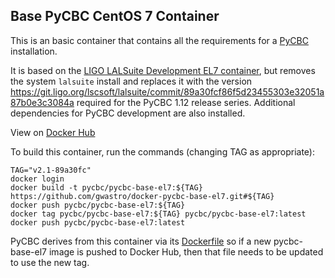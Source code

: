 Base PyCBC CentOS 7 Container
-----------------------------

This is an basic container that contains all the requirements for a [PyCBC](https://ligo-cbc.github.io/) installation.

It is based on the [LIGO LALSuite Development EL7 container](https://hub.docker.com/r/ligo/lalsuite-dev/), but removes the system ``lalsuite`` install and replaces it with the version https://git.ligo.org/lscsoft/lalsuite/commit/89a30fcf86f5d23455303e32051a87b0e3c3084a required for the PyCBC 1.12 release series. Additional dependencies for PyCBC development are also installed.

View on [Docker Hub](https://hub.docker.com/r/pycbc/pycbc-base-el7/)

To build this container, run the commands (changing TAG as appropriate):

```shell
TAG="v2.1-89a30fc"
docker login
docker build -t pycbc/pycbc-base-el7:${TAG} https://github.com/gwastro/docker-pycbc-base-el7.git#${TAG}
docker push pycbc/pycbc-base-el7:${TAG}
docker tag pycbc/pycbc-base-el7:${TAG} pycbc/pycbc-base-el7:latest
docker push pycbc/pycbc-base-el7:latest
```

PyCBC derives from this container via its [Dockerfile](https://github.com/gwastro/pycbc/blob/master/Dockerfile) so if a new pycbc-base-el7 image is pushed to Docker Hub, then that file needs to be updated to use the new tag.
